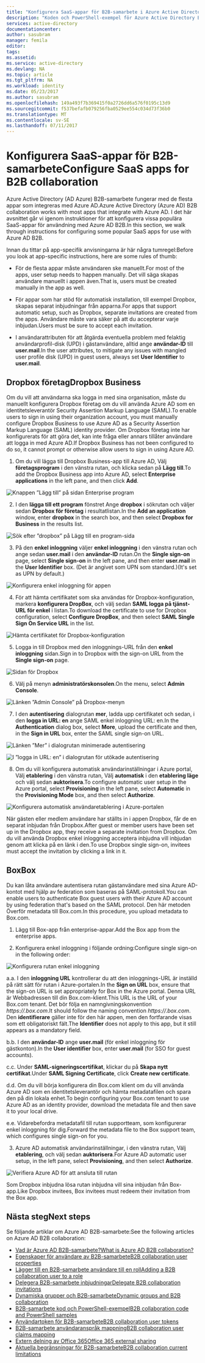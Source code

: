 ```yaml
---
title: "Konfigurera SaaS-appar för B2B-samarbete i Azure Active Directory | Microsoft Docs"
description: "Koden och PowerShell-exempel för Azure Active Directory B2B-samarbete"
services: active-directory
documentationcenter: 
author: sasubram
manager: femila
editor: 
tags: 
ms.assetid: 
ms.service: active-directory
ms.devlang: NA
ms.topic: article
ms.tgt_pltfrm: NA
ms.workload: identity
ms.date: 05/23/2017
ms.author: sasubram
ms.openlocfilehash: 149a493f7b369415f0a2726dd6a576f0195c13d9
ms.sourcegitcommit: f537befafb079256fba0529ee554c034d73f36b0
ms.translationtype: MT
ms.contentlocale: sv-SE
ms.lasthandoff: 07/11/2017
---
```

# <a name="configure-saas-apps-for-b2b-collaboration"></a><span data-ttu-id="18836-103">Konfigurera SaaS-appar för B2B-samarbete</span><span class="sxs-lookup"><span data-stu-id="18836-103">Configure SaaS apps for B2B collaboration</span></span>

<span data-ttu-id="18836-104">Azure Active Directory (AD Azure) B2B-samarbete fungerar med de flesta appar som integreras med Azure AD.</span><span class="sxs-lookup"><span data-stu-id="18836-104">Azure Active Directory (Azure AD) B2B collaboration works with most apps that integrate with Azure AD.</span></span> <span data-ttu-id="18836-105">I det här avsnittet går vi igenom instruktioner för att konfigurera vissa populära SaaS-appar för användning med Azure AD B2B.</span><span class="sxs-lookup"><span data-stu-id="18836-105">In this section, we walk through instructions for configuring some popular SaaS apps for use with Azure AD B2B.</span></span>

<span data-ttu-id="18836-106">Innan du tittar på app-specifik anvisningarna är här några tumregel:</span><span class="sxs-lookup"><span data-stu-id="18836-106">Before you look at app-specific instructions, here are some rules of thumb:</span></span>

* <span data-ttu-id="18836-107">För de flesta appar måste användaren ske manuellt.</span><span class="sxs-lookup"><span data-stu-id="18836-107">For most of the apps, user setup needs to happen manually.</span></span> <span data-ttu-id="18836-108">Det vill säga skapas användare manuellt i appen även.</span><span class="sxs-lookup"><span data-stu-id="18836-108">That is, users must be created manually in the app as well.</span></span>

* <span data-ttu-id="18836-109">För appar som har stöd för automatisk installation, till exempel Dropbox, skapas separat inbjudningar från apparna.</span><span class="sxs-lookup"><span data-stu-id="18836-109">For apps that support automatic setup, such as Dropbox, separate invitations are created from the apps.</span></span> <span data-ttu-id="18836-110">Användare måste vara säker på att du accepterar varje inbjudan.</span><span class="sxs-lookup"><span data-stu-id="18836-110">Users must be sure to accept each invitation.</span></span>

* <span data-ttu-id="18836-111">I användarattributen för att åtgärda eventuella problem med felaktig användarprofil-disk (UPD) i gästanvändare, alltid ange **användar-ID** till **user.mail**.</span><span class="sxs-lookup"><span data-stu-id="18836-111">In the user attributes, to mitigate any issues with mangled user profile disk (UPD) in guest users, always set **User Identifier** to **user.mail**.</span></span>


## <a name="dropbox-business"></a><span data-ttu-id="18836-112">Dropbox företag</span><span class="sxs-lookup"><span data-stu-id="18836-112">Dropbox Business</span></span>

<span data-ttu-id="18836-113">Om du vill att användarna ska logga in med sina organisation, måste du manuellt konfigurera Dropbox företag om du vill använda Azure AD som en identitetsleverantör Security Assertion Markup Language (SAML).</span><span class="sxs-lookup"><span data-stu-id="18836-113">To enable users to sign in using their organization account, you must manually configure Dropbox Business to use Azure AD as a Security Assertion Markup Language (SAML) identity provider.</span></span> <span data-ttu-id="18836-114">Om Dropbox företag inte har konfigurerats för att göra det, kan inte fråga eller annars tillåter användare att logga in med Azure AD.</span><span class="sxs-lookup"><span data-stu-id="18836-114">If Dropbox Business has not been configured to do so, it cannot prompt or otherwise allow users to sign in using Azure AD.</span></span>

1. <span data-ttu-id="18836-115">Om du vill lägga till Dropbox Business-app till Azure AD, Välj **företagsprogram** i den vänstra rutan, och klicka sedan på **Lägg till**.</span><span class="sxs-lookup"><span data-stu-id="18836-115">To add the Dropbox Business app into Azure AD, select **Enterprise applications** in the left pane, and then click **Add**.</span></span>

  ![Knappen ”Lägg till” på sidan Enterprise program](media/active-directory-b2b-configure-saas-apps/add-dropbox.png)

2. <span data-ttu-id="18836-117">I den **lägga till ett program** fönstret Ange **dropbox** i sökrutan och väljer sedan **Dropbox för företag** i resultatlistan.</span><span class="sxs-lookup"><span data-stu-id="18836-117">In the **Add an application** window, enter **dropbox** in the search box, and then select **Dropbox for Business** in the results list.</span></span>

  ![Sök efter ”dropbox” på Lägg till en program-sida](media/active-directory-b2b-configure-saas-apps/add-app-dialog.png)

3. <span data-ttu-id="18836-119">På den **enkel inloggning** väljer **enkel inloggning** i den vänstra rutan och ange sedan **user.mail** i den **användar-ID** rutan.</span><span class="sxs-lookup"><span data-stu-id="18836-119">On the **Single sign-on** page, select **Single sign-on** in the left pane, and then enter **user.mail** in the **User Identifier** box.</span></span> <span data-ttu-id="18836-120">(Det är angivet som UPN som standard.)</span><span class="sxs-lookup"><span data-stu-id="18836-120">(It's set as UPN by default.)</span></span>

  ![Konfigurera enkel inloggning för appen](media/active-directory-b2b-configure-saas-apps/configure-app-sso.png)

4. <span data-ttu-id="18836-122">För att hämta certifikatet som ska användas för Dropbox-konfiguration, markera **konfigurera DropBox**, och välj sedan **SAML logga på tjänst-URL för enkel** i listan.</span><span class="sxs-lookup"><span data-stu-id="18836-122">To download the certificate to use for Dropbox configuration, select **Configure DropBox**, and then select **SAML Single Sign On Service URL** in the list.</span></span>

  ![Hämta certifikatet för Dropbox-konfiguration](media/active-directory-b2b-configure-saas-apps/download-certificate.png)

5. <span data-ttu-id="18836-124">Logga in till Dropbox med den inloggnings-URL från den **enkel inloggning** sidan.</span><span class="sxs-lookup"><span data-stu-id="18836-124">Sign in to Dropbox with the sign-on URL from the **Single sign-on** page.</span></span>

  ![Sidan för Dropbox](media/active-directory-b2b-configure-saas-apps/sign-in-to-dropbox.png)

6. <span data-ttu-id="18836-126">Välj på menyn **administratörskonsolen**.</span><span class="sxs-lookup"><span data-stu-id="18836-126">On the menu, select **Admin Console**.</span></span>

  ![Länken ”Admin Console” på Dropbox-menyn](media/active-directory-b2b-configure-saas-apps/dropbox-menu.png)

7. <span data-ttu-id="18836-128">I den **autentisering** dialogrutan **mer**, ladda upp certifikatet och sedan, i den **logga in URL: en** ange SAML enkel inloggning URL: en.</span><span class="sxs-lookup"><span data-stu-id="18836-128">In the **Authentication** dialog box, select **More**, upload the certificate and then, in the **Sign in URL** box, enter the SAML single sign-on URL.</span></span>

  ![Länken ”Mer” i dialogrutan minimerade autentisering](media/active-directory-b2b-configure-saas-apps/dropbox-auth-01.png)

  ![I ”logga in URL: en” i dialogrutan för utökade autentisering](media/active-directory-b2b-configure-saas-apps/paste-single-sign-on-URL.png)

8. <span data-ttu-id="18836-131">Om du vill konfigurera automatisk användarinställningar i Azure portal, Välj **etablering** i den vänstra rutan, Välj **automatisk** i den **etablering läge** och välj sedan **auktorisera**.</span><span class="sxs-lookup"><span data-stu-id="18836-131">To configure automatic user setup in the Azure portal, select **Provisioning** in the left pane, select **Automatic** in the **Provisioning Mode** box, and then select **Authorize**.</span></span>

  ![Konfigurera automatisk användaretablering i Azure-portalen](media/active-directory-b2b-configure-saas-apps/set-up-automatic-provisioning.png)

<span data-ttu-id="18836-133">När gästen eller medlem användare har ställts in i appen Dropbox, får de en separat inbjudan från Dropbox.</span><span class="sxs-lookup"><span data-stu-id="18836-133">After guest or member users have been set up in the Dropbox app, they receive a separate invitation from Dropbox.</span></span> <span data-ttu-id="18836-134">Om du vill använda Dropbox enkel inloggning acceptera inbjudna vill inbjudan genom att klicka på en länk i den.</span><span class="sxs-lookup"><span data-stu-id="18836-134">To use Dropbox single sign-on, invitees must accept the invitation by clicking a link in it.</span></span>

## <a name="box"></a><span data-ttu-id="18836-135">Box</span><span class="sxs-lookup"><span data-stu-id="18836-135">Box</span></span>
<span data-ttu-id="18836-136">Du kan låta användare autentisera rutan gästanvändare med sina Azure AD-kontot med hjälp av federation som baseras på SAML-protokoll.</span><span class="sxs-lookup"><span data-stu-id="18836-136">You can enable users to authenticate Box guest users with their Azure AD account by using federation that's based on the SAML protocol.</span></span> <span data-ttu-id="18836-137">Den här metoden Överför metadata till Box.com.</span><span class="sxs-lookup"><span data-stu-id="18836-137">In this procedure, you upload metadata to Box.com.</span></span>

1. <span data-ttu-id="18836-138">Lägg till Box-app från enterprise-appar.</span><span class="sxs-lookup"><span data-stu-id="18836-138">Add the Box app from the enterprise apps.</span></span>

2. <span data-ttu-id="18836-139">Konfigurera enkel inloggning i följande ordning:</span><span class="sxs-lookup"><span data-stu-id="18836-139">Configure single sign-on in the following order:</span></span>

  ![Konfigurera rutan enkel inloggning](media/active-directory-b2b-configure-saas-apps/configure-box-sso.png)

 <span data-ttu-id="18836-141">a.</span><span class="sxs-lookup"><span data-stu-id="18836-141">a.</span></span> <span data-ttu-id="18836-142">I den **inloggning URL** kontrollerar du att den inloggnings-URL är inställd på rätt sätt för rutan i Azure-portalen.</span><span class="sxs-lookup"><span data-stu-id="18836-142">In the **Sign on URL** box, ensure that the sign-on URL is set appropriately for Box in the Azure portal.</span></span> <span data-ttu-id="18836-143">Denna URL är Webbadressen till din Box.com-klient.</span><span class="sxs-lookup"><span data-stu-id="18836-143">This URL is the URL of your Box.com tenant.</span></span> <span data-ttu-id="18836-144">Det bör följa en namngivningskonvention *https://.box.com*.</span><span class="sxs-lookup"><span data-stu-id="18836-144">It should follow the naming convention *https://.box.com*.</span></span>  
 <span data-ttu-id="18836-145">Den **identifierare** gäller inte för den här appen, men den fortfarande visas som ett obligatoriskt fält.</span><span class="sxs-lookup"><span data-stu-id="18836-145">The **Identifier** does not apply to this app, but it still appears as a mandatory field.</span></span>

 <span data-ttu-id="18836-146">b.</span><span class="sxs-lookup"><span data-stu-id="18836-146">b.</span></span> <span data-ttu-id="18836-147">I den **användar-ID** ange **user.mail** (för enkel inloggning för gästkonton).</span><span class="sxs-lookup"><span data-stu-id="18836-147">In the **User identifier** box, enter **user.mail** (for SSO for guest accounts).</span></span>

 <span data-ttu-id="18836-148">c.</span><span class="sxs-lookup"><span data-stu-id="18836-148">c.</span></span> <span data-ttu-id="18836-149">Under **SAML-signeringscertifikat**, klickar du på **Skapa nytt certifikat**.</span><span class="sxs-lookup"><span data-stu-id="18836-149">Under **SAML Signing Certificate**, click **Create new certificate**.</span></span>

 <span data-ttu-id="18836-150">d.</span><span class="sxs-lookup"><span data-stu-id="18836-150">d.</span></span> <span data-ttu-id="18836-151">Om du vill börja konfigurera din Box.com klient om du vill använda Azure AD som en identitetsleverantör och hämta metadatafilen och spara den på din lokala enhet.</span><span class="sxs-lookup"><span data-stu-id="18836-151">To begin configuring your Box.com tenant to use Azure AD as an identity provider, download the metadata file and then save it to your local drive.</span></span>

 <span data-ttu-id="18836-152">e.</span><span class="sxs-lookup"><span data-stu-id="18836-152">e.</span></span> <span data-ttu-id="18836-153">Vidarebefordra metadatafil till rutan supportteam, som konfigurerar enkel inloggning för dig.</span><span class="sxs-lookup"><span data-stu-id="18836-153">Forward the metadata file to the Box support team, which configures single sign-on for you.</span></span>

3. <span data-ttu-id="18836-154">Azure AD automatisk användarinställningar, i den vänstra rutan, Välj **etablering**, och välj sedan **auktorisera**.</span><span class="sxs-lookup"><span data-stu-id="18836-154">For Azure AD automatic user setup, in the left pane, select **Provisioning**, and then select **Authorize**.</span></span>

  ![Verifiera Azure AD för att ansluta till rutan](media/active-directory-b2b-configure-saas-apps/auth-azure-ad-to-connect-to-box.png)

<span data-ttu-id="18836-156">Som Dropbox inbjudna lösa rutan inbjudna vill sina inbjudan från Box-app.</span><span class="sxs-lookup"><span data-stu-id="18836-156">Like Dropbox invitees, Box invitees must redeem their invitation from the Box app.</span></span>

## <a name="next-steps"></a><span data-ttu-id="18836-157">Nästa steg</span><span class="sxs-lookup"><span data-stu-id="18836-157">Next steps</span></span>

<span data-ttu-id="18836-158">Se följande artiklar om Azure AD B2B-samarbete:</span><span class="sxs-lookup"><span data-stu-id="18836-158">See the following articles on Azure AD B2B collaboration:</span></span>

* [<span data-ttu-id="18836-159">Vad är Azure AD B2B-samarbete?</span><span class="sxs-lookup"><span data-stu-id="18836-159">What is Azure AD B2B collaboration?</span></span>](active-directory-b2b-what-is-azure-ad-b2b.md)
* [<span data-ttu-id="18836-160">Egenskaper för användare av B2B-samarbete</span><span class="sxs-lookup"><span data-stu-id="18836-160">B2B collaboration user properties</span></span>](active-directory-b2b-user-properties.md)
* [<span data-ttu-id="18836-161">Lägger till en B2B-samarbete användare till en roll</span><span class="sxs-lookup"><span data-stu-id="18836-161">Adding a B2B collaboration user to a role</span></span>](active-directory-b2b-add-guest-to-role.md)
* [<span data-ttu-id="18836-162">Delegera B2B-samarbete inbjudningar</span><span class="sxs-lookup"><span data-stu-id="18836-162">Delegate B2B collaboration invitations</span></span>](active-directory-b2b-delegate-invitations.md)
* [<span data-ttu-id="18836-163">Dynamiska grupper och B2B-samarbete</span><span class="sxs-lookup"><span data-stu-id="18836-163">Dynamic groups and B2B collaboration</span></span>](active-directory-b2b-dynamic-groups.md)
* [<span data-ttu-id="18836-164">B2B-samarbete kod och PowerShell-exempel</span><span class="sxs-lookup"><span data-stu-id="18836-164">B2B collaboration code and PowerShell samples</span></span>](active-directory-b2b-code-samples.md)
* [<span data-ttu-id="18836-165">Användartoken för B2B-samarbete</span><span class="sxs-lookup"><span data-stu-id="18836-165">B2B collaboration user tokens</span></span>](active-directory-b2b-user-token.md)
* [<span data-ttu-id="18836-166">B2B-samarbete användaranspråk mappning</span><span class="sxs-lookup"><span data-stu-id="18836-166">B2B collaboration user claims mapping</span></span>](active-directory-b2b-claims-mapping.md)
* [<span data-ttu-id="18836-167">Extern delning av Office 365</span><span class="sxs-lookup"><span data-stu-id="18836-167">Office 365 external sharing</span></span>](active-directory-b2b-o365-external-user.md)
* [<span data-ttu-id="18836-168">Aktuella begränsningar för B2B-samarbete</span><span class="sxs-lookup"><span data-stu-id="18836-168">B2B collaboration current limitations</span></span>](active-directory-b2b-current-limitations.md)

